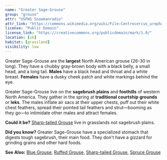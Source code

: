 ```yaml
---
name: "Greater Sage-Grouse"
group: "grouse"
attr: "USFWS Snowmanradio"
attr_link: "https://commons.wikimedia.org/wiki/File:Centrocercus_urophasianus_-USA_-male-8.jpg"
license: "Public Domain"
license_link: "https://creativecommons.org/publicdomain/mark/1.0/"
location: [sk]
habitat: [grassland]
visibility: low
---
```

Greater Sage-Grouse are the **largest** North American grouse (26-30 in long). They have a chubby gray-brown body with a black belly, a small head, and a long tail. **Males** have a black head and throat and a white breast. **Females** have a dusky cheek patch and white markings behind the eye.

Greater Sage-Grouse live on the **sagebrush plains** and **foothills** of western North America. They gather in the spring at **traditional courtship grounds** or **leks**. The males inflate air sacs at their upper chests, puff out their white chest feathers, spread their pointed tail feathers and strut—booming as they go—to intimidate other males and attract females.

**Could it be?** [Sharp-tailed Grouse](/birds/shtgrouse/) live in grasslands not sagebrush plains.

**Did you know?** Greater Sage-Grouse have a specialized stomach that digests tough sagebrush, their main food. They don't have a gizzard for grinding grains and other hard foods.

<!-- generated, do not edit -->
**See Also:**
[Blue Grouse](/birds/blugrouse/),
[Ruffed Grouse](/birds/rufgrouse/),
[Sharp-tailed Grouse](/birds/shtgrouse/),
[Spruce Grouse](/birds/sprugrouse/)
